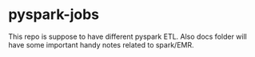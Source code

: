 # pyspark-jobs
This repo is suppose to have different pyspark ETL. 
Also docs folder will have some important handy notes related to spark/EMR.  

